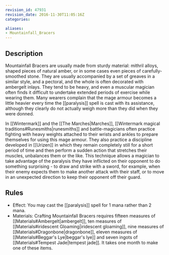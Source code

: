 ```yaml
---
revision_id: 47931
revision_date: 2016-11-30T11:05:16Z
categories:

aliases:
- Mountainfall_Bracers
---
```


## Description
Mountainfall Bracers are usually made from sturdy material: mithril alloys, shaped pieces of natural amber, or in some cases even pieces of carefully-smoothed stone. They are usually accompanied by a set of greaves in a similar style, and a pectoral, and the whole is often decorated with ambergelt inlays. They tend to be heavy, and even a muscular magician often finds it difficult to undertake extended periods of exercise while wearing them. Many wearers complain that the mage armour becomes a little heavier every time the [[paralysis]] spell is cast with its assistance, although they clearly do not actually weigh more than they did when they were donned.

In [[Wintermark]] and the [[The Marches|Marches]], [[Wintermark magical traditions#Runesmiths|runesmiths]] and battle-magicians often practice fighting with heavy weights attached to their wrists and ankles to prepare themselves for using this mage armour. They also practice a discipline developed in [[Urizen]] in which they remain completely still for a short period of time and then perform a sudden action that stretches their muscles, unbalances them or the like. This technique allows a magician to take advantage of the paralysis they have inflicted on their opponent to do something surprising - to draw and strike with a sword, for example, when their enemy expects them to make another attack with their staff, or to move in an unexpected direction to keep their opponent off their guard. 

## Rules

* Effect: You may cast the [[paralysis]] spell for 1 mana rather than 2 mana.
* Materials: Crafting Mountainfall Bracers requires fifteen measures of [[Materials#Ambergelt|ambergelt]], ten measures of [[Materials#iridescent Gloaming|iridescent gloaming]], nine measures of [[Materials#Dragonbone|dragonbone]], eleven measures of [[Materials#Beggar's Lye|beggar's lye]] and seven ingots of [[Materials#Tempest Jade|tempest jade]]. It takes one month to make one of these items.